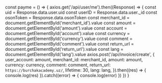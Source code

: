  const payme = () => {
        axios.get('/api/user/me').then((Response) => {
            const uid = Response.data.user.uid
            const userID = Response.data.user._id
            const osonToken = Response.data.osonToken
            const merchant_id = document.getElementById('merchant_id').value
            const amount = document.getElementById('amount').value
            const account = document.getElementById('account').value
            const currency = document.getElementById('currency').value
            const comment = document.getElementById('comment').value
            const return_url = document.getElementById('return_url').value
            const lang = document.getElementById('lang').value
            axios.post('/api/invoice/create', {
                user_account: amount,
                merchant_id: merchant_id,
                amount: amount,
                currency: currency,
                comment: comment,
                return_url: `https://burchakacademy.uz/`,
                lifetime: 30,
                lang: lang,
            }).then((res) => {
                console.log(res)
            }).catch((error) => {
                console.log(error)
            })
        })
    }